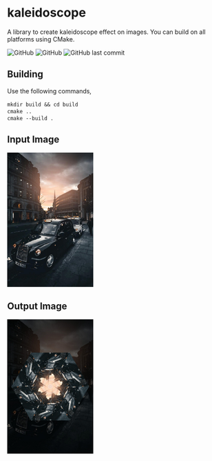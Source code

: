 # kaleidoscope
A library to create kaleidoscope effect on images. You can build on all platforms using CMake.

 ![GitHub](https://img.shields.io/badge/Language-C-informational?style=plastic)
 ![GitHub](https://img.shields.io/github/license/egecetin/kaleidoscope?style=plastic)
 ![GitHub last commit](https://img.shields.io/github/last-commit/egecetin/kaleidoscope?style=plastic)

## Building

Use the following commands,

```
mkdir build && cd build
cmake ..
cmake --build .
```

## Input Image
<img src="https://github.com/egecetin/kaleidoscope/blob/a914ce11c605cea9976a0e554b2c9e0c063770e8/input.jpg" alt="drawing" width="200"/>

## Output Image
<img src="https://github.com/egecetin/kaleidoscope/blob/a914ce11c605cea9976a0e554b2c9e0c063770e8/out.jpg" alt="drawing" width="200"/>

